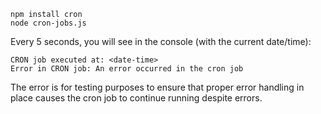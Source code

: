 ```console
npm install cron
node cron-jobs.js
```

Every 5 seconds, you will see in the console (with the current date/time):
```console
CRON job executed at: <date-time>
Error in CRON job: An error occurred in the cron job
```

The error is for testing purposes to ensure that proper error handling in place causes the cron job to continue running despite errors.